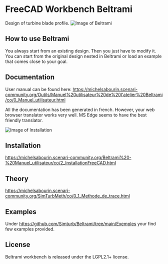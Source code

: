 # FreeCAD Workbench Beltrami
Design of turbine blade profile.
![Image of Beltrami](https://github.com/Simturb/Beltrami/blob/main/Resources/repository-open-graph-beltrami.png)

## How to use Beltrami
You always start from an existing design. Then you just have to modify it.
You can start from the original design nested in Beltrami or load an example that comes close to your goal.

## Documentation
User manual can be found here: https://michelsabourin.scenari-community.org/Outils/Manuel%20utilisateur%20de%20l'atelier%20Beltrami/co/0_Manuel_utilisateur.html

All the documentation has been generated in french. However, your web browser translator works very well.
MS Edge seems to have the best friendly translator.



![Image of Installation](https://github.com/Simturb/Beltrami/blob/main/Resources/Installation.png)


## Installation
https://michelsabourin.scenari-community.org/Beltrami%20-%20Manuel_utilisateur/co/2_InstallationFreeCAD.html

## Theory
https://michelsabourin.scenari-community.org/SimTurbMeth/co/0_1_Methode_de_trace.html

## Examples
Under https://github.com/Simturb/Beltrami/tree/main/Exemples your find few examples provided.


## License  
Beltrami workbench is released under the LGPL2.1+ license.